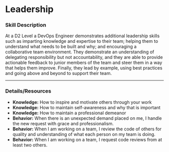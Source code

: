# Leadership

### Skill Description
At a D2 Level a DevOps Engineer demonstrates additional leadership skills such as imparting knowledge and expertise to their team; helping them to understand what needs to be built and why; and encouraging a collaborative team environment. They demonstrate an understanding of delegating responsibility but not accountability, and they are able to provide actionable feedback to junior members of the team and steer them in a way that helps them improve. Finally, they lead by example, using best practices and going above and beyond to support their team.

---

### Details/Resources
- **Knowledge:** How to inspire and motivate others through your work
- **Knowledge:** How to maintain self-awareness and why that is important
- **Knowledge:** How to maintain a professional demeanor
- **Behavior:** When there is an unexpected demand placed on me, I handle the new request with grace and professionalism.
- **Behavior:** When I am working on a team, I review the code of others for quality and understanding of what each person on my team is doing.
- **Behavior:** When I am working on a team, I request code reviews from at least two others.

